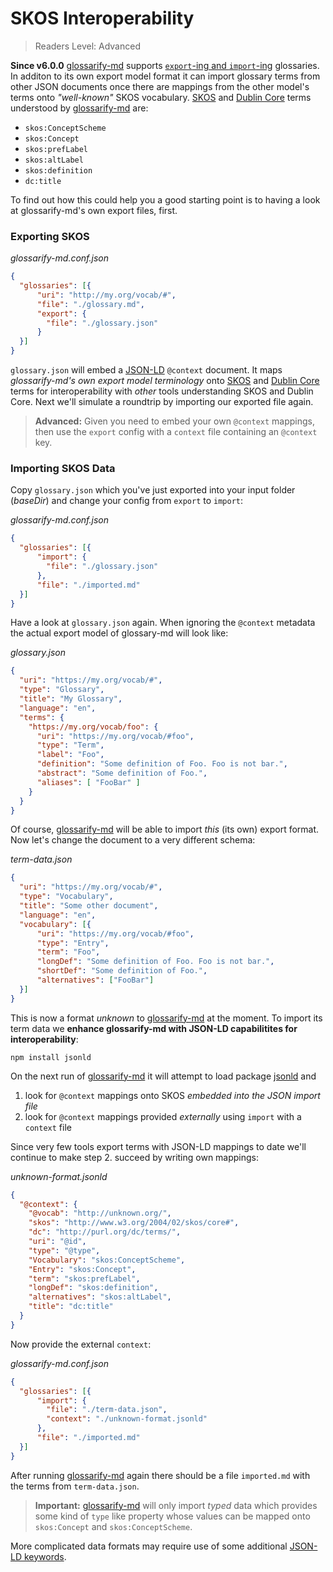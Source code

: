 # SKOS Interoperability

> Readers Level: Advanced

[glossarify-md]: https://github.com/about-code/glossarify-md
[doc-export-import]: ../README.md#structured-export-and-import
[headingidalgorithm]: ../README.md#headingidalgorithm
[SKOS]: http://w3.org/skos/
[DC]: http://purl.org/dc/terms/
[LD]: https://www.w3.org/standards/semanticweb/ontology
[JSON-LD]: https://json-ld.org
[JSON-LD Spec]: https://www.w3.org/TR/json-ld/
[jsonld]: https://npmjs.com/package/jsonld
[vocabularies]: https://www.w3.org/standards/semanticweb/ontology
[OWL]: https://www.w3.org/TR/2012/REC-owl2-overview-20121211/

**Since v6.0.0** [glossarify-md] supports [`export`-ing and `import`-ing][doc-export-import] glossaries. In additon to its own export model format it can import glossary terms from other JSON documents once there are mappings from the other model's terms onto *"well-known"* SKOS vocabulary. [SKOS] and [Dublin Core][DC] terms understood by [glossarify-md] are:

- `skos:ConceptScheme`
- `skos:Concept`
- `skos:prefLabel`
- `skos:altLabel`
- `skos:definition`
- `dc:title`

To find out how this could help you a good starting point is to having a look at glossarify-md's own export files, first.

### Exporting SKOS

*glossarify-md.conf.json*
~~~json
{
  "glossaries": [{
      "uri": "http://my.org/vocab/#",
      "file": "./glossary.md",
      "export": {
        "file": "./glossary.json"
      }
  }]
}
~~~

`glossary.json` will embed a [JSON-LD] `@context` document. It maps *glossarify-md's own export model terminology* onto [SKOS] and [Dublin Core][DC] terms for interoperability with *other* tools understanding SKOS and Dublin Core. Next we'll simulate a roundtrip by importing our exported file again.

> **Advanced:** Given you need to embed your own `@context` mappings, then use the `export` config with a `context` file containing an `@context` key.
>

### Importing SKOS Data

Copy `glossary.json` which you've just exported into your input folder (*baseDir*) and change your config from `export` to `import`:

*glossarify-md.conf.json*
~~~json
{
  "glossaries": [{
      "import": {
        "file": "./glossary.json"
      },
      "file": "./imported.md"
  }]
}
~~~

Have a look at `glossary.json` again. When ignoring the `@context` metadata the actual export model of glossary-md will look like:

*glossary.json*
~~~json
{
  "uri": "https://my.org/vocab/#",
  "type": "Glossary",
  "title": "My Glossary",
  "language": "en",
  "terms": {
    "https://my.org/vocab/foo": {
      "uri": "https://my.org/vocab/#foo",
      "type": "Term",
      "label": "Foo",
      "definition": "Some definition of Foo. Foo is not bar.",
      "abstract": "Some definition of Foo.",
      "aliases": [ "FooBar" ]
    }
  }
}
~~~

Of course, [glossarify-md] will be able to import *this* (its own) export format. Now let's change the document to a very different schema:

*term-data.json*
~~~json
{
  "uri": "https://my.org/vocab/#",
  "type": "Vocabulary",
  "title": "Some other document",
  "language": "en",
  "vocabulary": [{
      "uri": "https://my.org/vocab/#foo",
      "type": "Entry",
      "term": "Foo",
      "longDef": "Some definition of Foo. Foo is not bar.",
      "shortDef": "Some definition of Foo.",
      "alternatives": ["FooBar"]
  }]
}
~~~

This is now a format *unknown* to [glossarify-md] at the moment. To import its term data we **enhance glossarify-md with JSON-LD capabilitites for interoperability**:

~~~
npm install jsonld
~~~

On the next run of [glossarify-md] it will attempt to load package [jsonld] and

1. look for `@context` mappings onto SKOS *embedded into the JSON import file*
2. look for `@context` mappings provided *externally* using `import` with a `context` file

Since very few tools export terms with JSON-LD mappings to date we'll continue to make step 2. succeed by writing own mappings:

*unknown-format.jsonld*
~~~json
{
  "@context": {
    "@vocab": "http://unknown.org/",
    "skos": "http://www.w3.org/2004/02/skos/core#",
    "dc": "http://purl.org/dc/terms/",
    "uri": "@id",
    "type": "@type",
    "Vocabulary": "skos:ConceptScheme",
    "Entry": "skos:Concept",
    "term": "skos:prefLabel",
    "longDef": "skos:definition",
    "alternatives": "skos:altLabel",
    "title": "dc:title"
  }
}
~~~

Now provide the external `context`:

*glossarify-md.conf.json*
~~~json
{
  "glossaries": [{
      "import": {
        "file": "./term-data.json",
        "context": "./unknown-format.jsonld"
      },
      "file": "./imported.md"
  }]
}
~~~

After running [glossarify-md] again there should be a file `imported.md` with the terms from `term-data.json`.

> **Important:** [glossarify-md] will only import *typed* data which provides some kind of `type` like property whose values can be mapped onto `skos:Concept` and `skos:ConceptScheme`.

More complicated data formats may require use of some additional [JSON-LD keywords][JSON-LD Spec].
